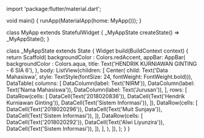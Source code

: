 import 'package:flutter/material.dart';

void main() {
  runApp(MaterialApp(home: MyApp()));
}

class MyApp extends StatefulWidget {
  _MyAppState createState() => _MyAppState();
}

class _MyAppState extends State<MyApp> {
  Widget build(BuildContext context) {
    return Scaffold(
      backgroundColor : Colors.redAccent,
      appBar: AppBar(
         backgroundColor : Colors.aqua,
        title: Text('HENDRIK KURNIAWAN GINTING - 6 SIA 6'),
      ),
      body: ListView(children: <Widget>[
        Center(
            child: Text('Data Mahasiswa',
                style: TextStyle(fontSize: 24, fontWeight: FontWeight.bold))),
        DataTable(
          columns: [
            DataColumn(label: Text('NIRM')),
            DataColumn(label: Text('Nama Mahasiswa')),
            DataColumn(label: Text('Jurusan')),
          ],
          rows: [
            DataRow(cells: [
              DataCell(Text('2018020836')),
              DataCell(Text('Hendrik Kurniawan Ginting')),
              DataCell(Text('Sistem Informasi')),
            ]),
            DataRow(cells: [
              DataCell(Text('2018020296')),
              DataCell(Text('Muit Sunjaya')),
              DataCell(Text('Sistem Informasi')),
            ]),
            DataRow(cells: [
              DataCell(Text('2018020292')),
              DataCell(Text('Alwi Liyunzira')),
              DataCell(Text('Sistem Informasi')),
            ]),
          ],
        ),
      ]),
    );
  }
}
